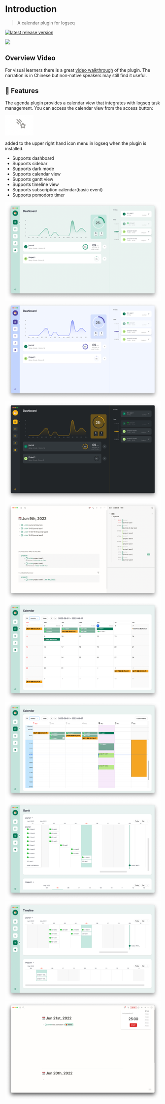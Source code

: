 # Introduction
> A calendar plugin for logseq

[![latest release version](https://img.shields.io/github/v/release/haydenull/logseq-plugin-agenda)](https://github.com/haydenull/logseq-plugin-agenda/releases)

<a href="https://www.buymeacoffee.com/haydenull"><img src="https://img.buymeacoffee.com/button-api/?text=Buy me a coffee&emoji=&slug=haydenull&button_colour=40DCA5&font_colour=ffffff&font_family=Cookie&outline_colour=000000&coffee_colour=FFDD00" /></a>

<!-- ::: warning Notice
The original journalDateFormatter configuration required the user to read the dayjs document to fill in correctly, Version 1.8.1 removes the journalDateFormatter setting. Instead, I got it from logseq on my own, which unfortunately affected the original date parsing. If you get the error `Use yyyyy instead of YYYY (in YYYYMMDD) for formatting`, please click the fx button in the settings to change all `YYYYMMDD` to `yyyyMMdd`
::: -->

## Overview Video
For visual learners there is a great [video walkthrough](https://www.youtube.com/watch?v=m2RFQHmA-zA) of the plugin.  The narration is in Chinese but non-native speakers may still find it useful.


## 🎨 Features
The agenda plugin provides a calendar view that integrates with logseq task management.   You can access the calendar view from the access button:

![plugin-button](../screenshots/plugin-button.png)

added to the upper right hand icon menu in logseq when the plugin is installed.

- Supports dashboard
- Supports sidebar
- Supports dark mode
- Supports calendar view
- Supports gantt view
- Supports timeline view
- Supports subscription calendar(basic event)
- Supports pomodoro timer

![dashboard-light](../screenshots/dashboard-light.png)
![dashboard-purple](../screenshots/dashboard-purple.png)
![dashboard-dark](../screenshots/dashboard-dark.png)
![sidebar](../screenshots/sidebar.jpg)
![MonthView](../screenshots/monthView.png)
![WeeklyView](../screenshots/weeklyView.png)
![GanttView](../screenshots/gantt-advanced.png)
![Timeline](../screenshots/timeline.png)
![Pomodoro](../screenshots/pomodoro.png)
<!-- ![settings](../screenshots/settings.png)
![query](../screenshots/query.png)
![agenda](../screenshots/modifyAgenda.png) -->
